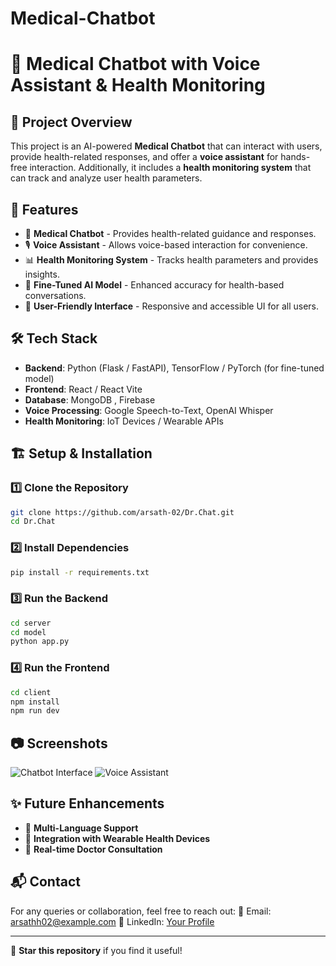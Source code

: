 # Medical-Chatbot
# 🏥 Medical Chatbot with Voice Assistant & Health Monitoring

## 📌 Project Overview
This project is an AI-powered **Medical Chatbot** that can interact with users, provide health-related responses, and offer a **voice assistant** for hands-free interaction. Additionally, it includes a **health monitoring system** that can track and analyze user health parameters.

## 🚀 Features
- 🤖 **Medical Chatbot** - Provides health-related guidance and responses.
- 🎙 **Voice Assistant** - Allows voice-based interaction for convenience.
- 📊 **Health Monitoring System** - Tracks health parameters and provides insights.
- 🎯 **Fine-Tuned AI Model** - Enhanced accuracy for health-based conversations.
- 📱 **User-Friendly Interface** - Responsive and accessible UI for all users.

## 🛠 Tech Stack
- **Backend**: Python (Flask / FastAPI), TensorFlow / PyTorch (for fine-tuned model)
- **Frontend**: React / React Vite
- **Database**: MongoDB , Firebase
- **Voice Processing**: Google Speech-to-Text, OpenAI Whisper
- **Health Monitoring**: IoT Devices / Wearable APIs

## 🏗 Setup & Installation
### 1️⃣ Clone the Repository
```sh
git clone https://github.com/arsath-02/Dr.Chat.git
cd Dr.Chat
```

### 2️⃣ Install Dependencies
```sh
pip install -r requirements.txt
```

### 3️⃣ Run the Backend
```sh
cd server
cd model
python app.py
```

### 4️⃣ Run the Frontend
```sh
cd client
npm install
npm run dev
```

## 📷 Screenshots
![Chatbot Interface](./screenshots/chatbot.png)
![Voice Assistant](./screenshots/voice.png)

## ✨ Future Enhancements
- 🔄 **Multi-Language Support**
- 📡 **Integration with Wearable Health Devices**
- 🏥 **Real-time Doctor Consultation**

## 📬 Contact
For any queries or collaboration, feel free to reach out:
📧 Email: arsathh02@example.com
🔗 LinkedIn: [Your Profile](https://linkedin.com/in/arsath02)

---
🌟 **Star this repository** if you find it useful!

